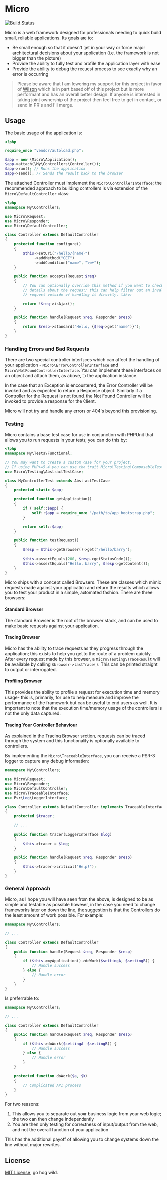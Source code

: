 # Micro

[![Build Status](https://travis-ci.org/rawebone/Micro.png?branch=master)](https://travis-ci.org/rawebone/Micro)

Micro is a web framework designed for professionals needing to quick build
small, reliable applications. Its goals are to:

* Be small enough so that it doesn't get in your way or force major architectural
  decisions about your application (i.e. the framework is not bigger than the picture)
* Provide the ability to fully test and profile the application layer with ease
* Provide the ability to debug the request process to see exactly why an error is occurring

> Please be aware that I am lowering my support for this project in favor of
> [Wilson](https://github.com/rawebone/Wilson) which is in part based off of this
> project but is more performant and has an overall better design. If anyone
> is interested in taking joint ownership of the project then feel free to get in
> contact, or send in PR's and I'll merge.

## Usage

The basic usage of the application is:

```php
<?php

require_once "vendor/autoload.php";

$app = new \Micro\Application();
$app->attach(\My\Controllers\Controller());
$app->run(); // Runs the application
$app->send(); // Sends the result back to the browser

```

The attached Controller must implement the `Micro\ControllerInterface`; the 
recommended approach to building controllers is via extension of the 
`Micro\DefaultController` class:

```php
<?php
namespace My\Controllers;

use Micro\Request;
use Micro\Responder;
use Micro\DefaultController;

class Controller extends DefaultController
{
    protected function configure()
    {
        $this->setUri("/hello/{name}")
             ->addMethod("GET")
             ->addCondition("name", "\w+");
    }

    public function accepts(Request $req)
    {
        // You can optionally override this method if you want to check any
        // details about the request; this can help filter out an invalid
        // request outside of handling it directly, like:
        
        return !$req->isAjax();
    }

    public function handle(Request $req, Responder $resp)
    {
        return $resp->standard("Hello, {$req->get("name")}");
    }
}

```

### Handling Errors and Bad Requests

There are two special controller interfaces which can affect the handling of
your application - `Micro\ErrorControllerInterface` and `Micro\NotFoundControllerInterface`.
You can implement these interfaces on an object and attach them, as above, to
the application instance. 

In the case that an Exception is encountered, the Error Controller will be invoked
and as expected to return a Response object. Similarly if a Controller for the
Request is not found, the Not Found Controller will be invoked to provide a
response for the Client.

Micro will not try and handle any errors or 404's beyond this provisioning.


### Testing

Micro contains a base test case for use in conjunction with PHPUnit that allows
you to run requests in your tests; you can do this by:

```php
<?php
namespace My\Tests\Functional;

// You may want to create a custom case for your project.
// If using PHP>=5.4 you can use the trait Micro\Testing\ComposableTestCase.
use Micro\Testing\AbstractTestCase;

class MyControllerTest extends AbstractTestCase
{
    protected static $app;

    protected function getApplication()
    {
        if (!self::$app) {
            self::$app = require_once "/path/to/app_bootstrap.php";
        }

        return self::$app;
    }

    public function testRequest()
    {
        $resp = $this->getBrowser()->get("/hello/barry");
        
        $this->assertEquals(200, $resp->getStatusCode());
        $this->assertEquals("Hello, barry", $resp->getContent());
    }
}

```

Micro ships with a concept called Browsers. These are classes which mimic requests
made against your application and return the results which allows you to test
your product in a simple, automated fashion. There are three browsers:

#### Standard Browser

The standard Browser is the root of the browser stack, and can be used to make
basic requests against your application.

#### Tracing Browser

Micro has the ability to trace requests as they progress through the application;
this exists to help you get to the route of a problem quickly. After every request
made by this browser, a `Micro\Testing\TraceResult` will be available by calling
`$browser->lastTrace()`. This can be printed straight to output or interrogated.

#### Profiling Browser

This provides the ability to profile a request for execution time and memory
usage- this is, primarily, for use to help measure and improve the performance
of the framework but can be useful to end users as well. It is important to
note that the execution time/memory usage of the controllers is not the only
data captured.

#### Tracing Your Controller Behaviour

As explained in the Tracing Browser section, requests can be traced 
through the system and this functionality is optionally available to controllers.

By implementing the `Micro\TraceableInterface`, you can receive a PSR-3 logger
to capture any debug information:

```php
namespace My\Controllers;

use Micro\Request;
use Micro\Responder;
use Micro\DefaultController;
use Micro\TraceableInterface;
use Psr\Log\LoggerInterface;

class Controller extends DefaultController implements TraceableInterface
{
    protected $tracer;

    // ...
    
    public function tracer(LoggerInterface $log)
    {
        $this->tracer = $log;
    }

    public function handle(Request $req, Responder $resp)
    {
        $this->tracer->critical("Help!");
    }
}

```

### General Approach

Micro, as I hope you will have seen from the above, is designed to be as simple
and testable as possible however, in the case you need to change frameworks
later on down the line, the suggestion is that the Controllers do the least
amount of work possible. For example:

```php
namespace My\Controllers;

// ...

class Controller extends DefaultController
{
    public function handle(Request $req, Responder $resp)
    {
        if ($this->myApplication()->doWork($settingA, $settingB)) {
            // Handle success
        } else {
            // Handle error
        }
    }
}

```

Is preferrable to:

```php
namespace My\Controllers;

// ...

class Controller extends DefaultController
{
    public function handle(Request $req, Responder $resp)
    {
        if ($this->doWork($settingA, $settingB)) {
            // Handle success
        } else {
            // Handle error
        }
    }

    protected function doWork($a, $b)
    {
        // Complicated API process
    }
}

```

For two reasons:

1. This allows you to separate out your business logic from your web logic; 
   the two can then change independently
2. You are then only testing for correctness of input/output from the web,
   and not the overall function of your application

This has the additional payoff of allowing you to change systems down the line
without major rewrites.

## License

[MIT License](LICENSE), go hog wild.
